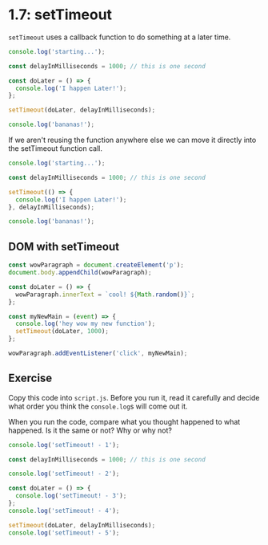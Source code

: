 # 1.7: setTimeout

`setTimeout` uses a callback function to do something at a later time.

```javascript
console.log('starting...');

const delayInMilliseconds = 1000; // this is one second

const doLater = () => {
  console.log('I happen Later!');
};

setTimeout(doLater, delayInMilliseconds);

console.log('bananas!');
```

If we aren't reusing the function anywhere else we can move it directly into the setTimeout function call.

```javascript
console.log('starting...');

const delayInMilliseconds = 1000; // this is one second

setTimeout(() => {
  console.log('I happen Later!');
}, delayInMilliseconds);

console.log('bananas!');
```

## DOM with setTimeout

```javascript
const wowParagraph = document.createElement('p');
document.body.appendChild(wowParagraph);

const doLater = () => {
  wowParagraph.innerText = `cool! ${Math.random()}`;
};

const myNewMain = (event) => {
  console.log('hey wow my new function');
  setTimeout(doLater, 1000);
};

wowParagraph.addEventListener('click', myNewMain);
```

## Exercise

Copy this code into `script.js`. Before you run it, read it carefully and decide what order you think the `console.log`s will come out it.

When you run the code, compare what you thought happened to what happened. Is it the same or not? Why or why not?

```javascript
console.log('setTimeout! - 1');

const delayInMilliseconds = 1000; // this is one second

console.log('setTimeout! - 2');

const doLater = () => {
  console.log('setTimeout! - 3');
};
console.log('setTimeout! - 4');

setTimeout(doLater, delayInMilliseconds);
console.log('setTimeout! - 5');
```

